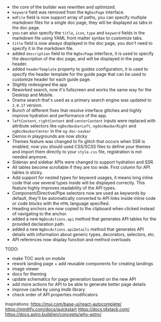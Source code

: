 - the core of the builder was rewritten and optimized.
- `keyword` field was removed from the `NgDocPage` interface.
- `mdFile` field is now support array of paths, you can specify multiple
  markdown files for a single doc page, they will be displayed as tabs in the doc page.
- you can also specify the `title`, `icon`, `type` and `keyword` fields in the markdown file using
  YAML front matter syntax to customize tabs.
- `title` field is now always displayed in the doc page, you don't need to specify it in the
  markdown file.
- added `description` field to the `NgDocPage` interface, it is used to specify the description of
  the doc page, and will be displayed in the page header.
- added `headerTemplate` property to guides configuration, it is used to specify the header template
  for the guide page that can be used to customize header for each guide page.
- Slightly redesigned the app
- Reworked search, now it's fullscreen and works the same way for the Desktop and Mobile.
- Orama search that's used as a primary search engine was updated to `2.0.17` version.
- Bunch of different fixes that resolve interface glitches and highly improve hydration and
  performance of the app.
- `leftContent`, `rightContent` and `centerContent` inputs were replaced with attribute selectors
  like `ngDocNavbarLeft`, `ngdocNavbarRight` and `ngDocNavbarCenter` in the `ng-doc-navbar`
- Demos in playgrounds are now sticky
- Themes feature was changed to fix glitch that occurs when SSR is enabled, now you should used
  CSS/SCSS files to define your themes and import them directly to your `style.css` file,
  registration is not needed anymore.
- Sidenav and sidebar APIs were changed to support hydration and SSR.
- All tables become scrollable if they are too wide. First column for API tables is sticky.
- Add support for nested types for keyword usages, it means long inline code that use several types inside will be displayed correctly. This feature highly improves readability of the API types.
- Component/Directive/Pipe selectors now are used as keywords by default, they'll be automatically converted to API links inside inline code or code blocks with the `HTML` language specified.
- Heading anchors are now copied to the clipboard when clicked instead of navigating to the anchor.
- added a new `NgDocActions.api` method that generates API tables for the provided declaration path.
- added a new `NgDocActions.apiDetails` method that generates API details with information about generic types, decorators, selectors, etc.
- API references now display function and method overloads

TODO:

- make TOC work on mobile
- rework landing page + add reusable components for creating landings
- image viewer
- docs for theming
- update schematics for page generation based on the new API
- add more actions for API to be able to generate better page details
- improve cache by using lmdb library
- check order of API properties modificators

Inspirations:
https://mui.com/base-ui/react-autocomplete/
https://mintlify.com/docs/quickstart
https://docs.t4stack.com/
https://docs.astro.build/en/concepts/why-astro/
